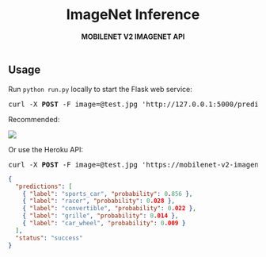 <div align="center">
  <h1>ImageNet Inference</h1>
  <b>MOBILENET V2 IMAGENET API</b>
</div>

<br />

## Usage

Run `python run.py` locally to start the Flask web service:

<pre>curl -X <b>POST</b> -F image=@test.jpg 'http://127.0.0.1:5000/predict'</pre>


Recommended: 
<br />

[![](https://img.shields.io/badge/Kaggle%20Kernels-启动-brightgreen.svg?style=flat-square&logo=kaggle)](https://www.kaggle.com/louplus/mobilenet-api)

Or use the Heroku API:

<pre>curl -X <b>POST</b> -F image=@test.jpg 'https://mobilenet-v2-imagenet.herokuapp.com/predict'</pre>


```json
{
  "predictions": [
    { "label": "sports_car", "probability": 0.856 },
    { "label": "racer", "probability": 0.028 },
    { "label": "convertible", "probability": 0.022 },
    { "label": "grille", "probability": 0.014 },
    { "label": "car_wheel", "probability": 0.009 }
  ],
  "status": "success"
}
```

